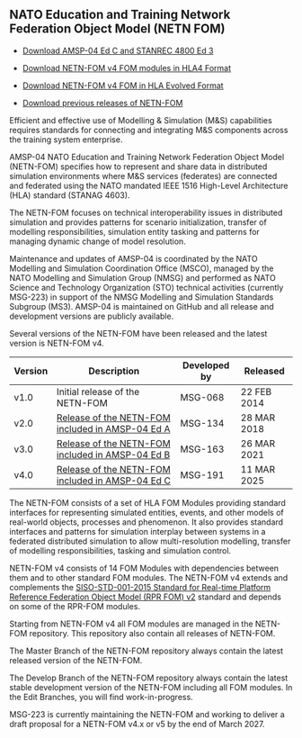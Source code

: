 ## NATO Education and Training Network Federation Object Model (NETN FOM)


* [Download AMSP-04 Ed C and STANREC 4800 Ed 3](https://nso.nato.int/nso/nsdd/main/standards)

* [Download NETN-FOM v4 FOM modules in HLA4 Format](https://github.com/AMSP-04/NETN-FOM/tree/master/FomFiles_HLA4)

* [Download NETN-FOM v4 FOM in HLA Evolved Format](https://github.com/AMSP-04/NETN-FOM/tree/master/FomFiles_Merged_HLA_Evolved)

* [Download previous releases of NETN-FOM](https://github.com/AMSP-04/NETN-FOM/releases)

Efficient and effective use of Modelling & Simulation (M&S) capabilities requires standards for connecting and integrating M&S components across the training system enterprise.

AMSP-04 NATO Education and Training Network Federation Object Model (NETN-FOM) specifies how to represent and share data in distributed simulation environments where M&S services (federates) are connected and federated using the NATO mandated IEEE 1516 High-Level Architecture (HLA) standard (STANAG 4603).

The NETN-FOM focuses on technical interoperability issues in distributed simulation and provides patterns for scenario initialization, transfer of modelling responsibilities, simulation entity tasking and patterns for managing dynamic change of model resolution.

Maintenance and updates of AMSP-04 is coordinated by the NATO Modelling and Simulation Coordination Office (MSCO), managed by the NATO Modelling and Simulation Group (NMSG) and performed as NATO Science and Technology Organization (STO) technical activities (currently MSG-223) in support of the NMSG Modelling and Simulation Standards Subgroup (MS3). AMSP-04 is maintained on GitHub and all release and development versions are publicly available.

Several versions of the NETN-FOM have been released and the latest version is NETN-FOM v4.

|Version|Description|Developed by|Released|
|---|---|---|---|
|v1.0|Initial release of the NETN-FOM|MSG-068|22 FEB 2014|
|v2.0|[Release of the NETN-FOM included in AMSP-04 Ed A](https://github.com/AMSP-04/NETN-FOM/releases/tag/v2.0)|MSG-134|28 MAR 2018|
|v3.0|[Release of the NETN-FOM included in AMSP-04 Ed B](https://github.com/AMSP-04/NETN-FOM/releases/tag/v3.0)|MSG-163|26 MAR 2021|
|v4.0|[Release of the NETN-FOM included in AMSP-04 Ed C](https://github.com/AMSP-04/NETN-FOM/releases/tag/v4.0)|MSG-191|11 MAR 2025|

The NETN-FOM consists of a set of HLA FOM Modules providing standard interfaces for representing simulated entities, events, and other models of real-world objects, processes and phenomenon. It also provides standard interfaces and patterns for simulation interplay between systems in a federated distributed simulation to allow multi-resolution modelling, transfer of modelling responsibilities, tasking and simulation control.

NETN-FOM v4 consists of 14 FOM Modules with dependencies between them and to other standard FOM modules. The NETN-FOM v4 extends and complements the [SISO-STD-001-2015 Standard for Real-time Platform Reference Federation Object Model (RPR FOM) v2](https://www.sisostandards.org/resource/resmgr/standards_products/siso-std-001.1-2015_rpr_fom.pdf) standard and depends on some of the RPR-FOM modules.

Starting from NETN-FOM v4 all FOM modules are managed in the NETN-FOM repository. 
This repository also contain all releases of NETN-FOM.

The Master Branch of the NETN-FOM repository always contain the latest released version of the NETN-FOM.

The Develop Branch of the NETN-FOM repository always contain the latest stable development version of the NETN-FOM including all FOM modules. In the Edit Branches, you will find work-in-progress.

MSG-223 is currently maintaining the NETN-FOM and working to deliver a draft proposal for a NETN-FOM v4.x or v5 by the end of March 2027.
